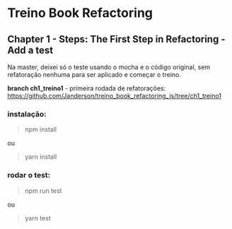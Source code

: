# Treino Book Refactoring

## Chapter 1 - Steps: The First Step in Refactoring - Add a test
Na master, deixei só o teste usando o mocha e o código original, sem refatoração nenhuma para ser aplicado e começar o treino.


**branch ch1_treino1** - primeira rodada de refatorações: https://github.com/Janderson/treino_book_refactoring_js/tree/ch1_treino1

### instalação:
> npm install 

ou
> yarn install

### rodar o test:
> npm run test

ou
> yarn test
